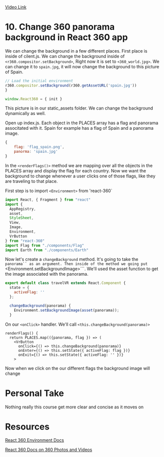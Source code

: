 [Video Link](https://egghead.io/lessons/react-change-360-panorama-background-in-react-360-app)

# 10. Change 360 panorama background in React 360 app

We can change the background in a few different places. First place is inside of cilent.js. We can change the background inside of ```<r360.compositor.setBackground>```, Right now it is set to ```<360_world.jpg>```. We can change it to ```spain.jpg```, it will now change the background to this picture of Spain.

```javascript
// Load the initial environment
r360.compositor.setBackground(r360.getAssetURL('spain.jpg'))
}

window.React360 = { init }
```
This picture is in our static_assets folder. We can change the background dynamically as well.

Open up index.js. Each object in the PLACES array has a flag and panorama associtated with it. Spain for example has a flag of Spain and a panorama image.

```javascript
{
    flag: 'flag_spain.png',
    panorma: 'spain.jpg'
}
```
In the ```<renderFlags()>``` method we are mapping over all the objects in the PLACES array and display the flag for each country. Now we want the background to change whenever a user clicks one of those flags, like they are traveling to that place.

First step is to import ```<Environment>``` from 'react-360`

```javascript
import React, { Fragment } from "react"
import {
  AppRegistry,
  asset,
  StyleSheet,
  View,
  Image,
  Environment,
  VrButton
} from "react-360"
import Flag from "./components/Flag"
import Earth from "./components/Earth"
```

Now let's create a ```changeBackground``` method. It's going to take the ```panorama`` as an argument. Then inside of the method we going put ```<Environment.setBackgroundImage>```. We'll used the asset function to get the image associated with the panorama.

```javascript
export default class travelVR extends React.Component {
  state = {
    activeFlag: ''
  };

  changeBackground(panorama) {
    Environment.setBackgroundImage(asset(panorama));
  }
```

On our ```<onClick>``` handler. We'll call ```<this.changeBackground(panorama)>```

```javscript
renderFlags() {
  return PLACES.map(({panorama, flag }) => (
    <VrButton
      onClick={() => this.changeBackground(panorama)}
      onEnter={() => this.setState({ activeFlag: flag })}
      onExit={() => this.setState({ activeFlag: '' })}
    >
```

Now when we click on the our different flags the background image will change







# Personal Take
Nothing really this course get more clear and concise as it moves on

# Resources
[React 360 Environment Docs](https://facebook.github.io/react-360/docs/environment.html)

[React 360 Docs on 360 Photos and Videos](https://facebook.github.io/react-360/docs/photos-and-videos.html)
